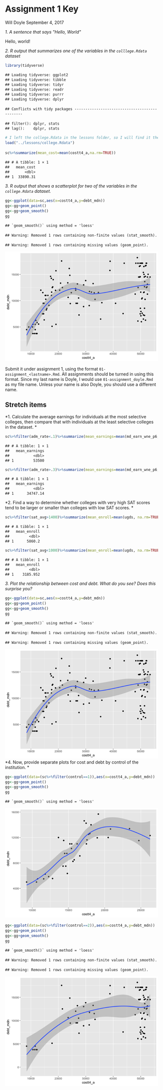Assignment 1 Key
================
Will Doyle
September 4, 2017

*1. A sentence that says "Hello, World"*

Hello, world!

*2. R output that summarizes one of the variables in the `colllege.Rdata` dataset*

``` r
library(tidyverse)
```

    ## Loading tidyverse: ggplot2
    ## Loading tidyverse: tibble
    ## Loading tidyverse: tidyr
    ## Loading tidyverse: readr
    ## Loading tidyverse: purrr
    ## Loading tidyverse: dplyr

    ## Conflicts with tidy packages ----------------------------------------------

    ## filter(): dplyr, stats
    ## lag():    dplyr, stats

``` r
# I left the college.Rdata in the lessons folder, so I will find it there
load("../lessons/college.Rdata")

sc%>%summarize(mean_cost=mean(costt4_a,na.rm=TRUE))
```

    ## # A tibble: 1 × 1
    ##   mean_cost
    ##       <dbl>
    ## 1  33890.31

*3. R output that shows a scatterplot for two of the variables in the `college.Rdata` dataset.*

``` r
gg<-ggplot(data=sc,aes(x=costt4_a,y=debt_mdn))
gg<-gg+geom_point()
gg<-gg+geom_smooth()
gg
```

    ## `geom_smooth()` using method = 'loess'

    ## Warning: Removed 1 rows containing non-finite values (stat_smooth).

    ## Warning: Removed 1 rows containing missing values (geom_point).

![](01-assignment_key_files/figure-markdown_github-ascii_identifiers/unnamed-chunk-2-1.png)

Submit it under assignment 1, using the format `01-assignment_<lastname>.Rmd`. All assignments should be turned in using this format. Since my last name is Doyle, I would use `01-assignment_doyle.Rmd` as my file name. Unless your name is also Doyle, you should use a different name.

Stretch items
-------------

*1. Calculate the average earnings for individuals at the most selective colleges, then compare that with individuals at the least selective colleges in the dataset. *

``` r
sc%>%filter(adm_rate<.1)%>%summarize(mean_earnings=mean(md_earn_wne_p6,na.rm=TRUE))
```

    ## # A tibble: 1 × 1
    ##   mean_earnings
    ##           <dbl>
    ## 1         53500

``` r
sc%>%filter(adm_rate>.3)%>%summarize(mean_earnings=mean(md_earn_wne_p6,na.rm=TRUE))
```

    ## # A tibble: 1 × 1
    ##   mean_earnings
    ##           <dbl>
    ## 1      34747.14

*2. Find a way to determine whether colleges with very high SAT scores tend to be larger or smaller than colleges with low SAT scores. *

``` r
sc%>%filter(sat_avg>1400)%>%summarize(mean_enroll=mean(ugds, na.rm=TRUE))
```

    ## # A tibble: 1 × 1
    ##   mean_enroll
    ##         <dbl>
    ## 1      5860.2

``` r
sc%>%filter(sat_avg<1000)%>%summarize(mean_enroll=mean(ugds, na.rm=TRUE))
```

    ## # A tibble: 1 × 1
    ##   mean_enroll
    ##         <dbl>
    ## 1    3185.952

*3. Plot the relationship between cost and debt. What do you see? Does this surprise you?*

``` r
gg<-ggplot(data=sc,aes(x=costt4_a,y=debt_mdn))
gg<-gg+geom_point()
gg<-gg+geom_smooth()
gg
```

    ## `geom_smooth()` using method = 'loess'

    ## Warning: Removed 1 rows containing non-finite values (stat_smooth).

    ## Warning: Removed 1 rows containing missing values (geom_point).

![](01-assignment_key_files/figure-markdown_github-ascii_identifiers/unnamed-chunk-5-1.png) *4. Now, provide separate plots for cost and debt by control of the institution. *

``` r
gg<-ggplot(data=(sc%>%filter(control==1)),aes(x=costt4_a,y=debt_mdn))
gg<-gg+geom_point()
gg<-gg+geom_smooth()
gg
```

    ## `geom_smooth()` using method = 'loess'

![](01-assignment_key_files/figure-markdown_github-ascii_identifiers/unnamed-chunk-6-1.png)

``` r
gg<-ggplot(data=(sc%>%filter(control==2)),aes(x=costt4_a,y=debt_mdn))
gg<-gg+geom_point()
gg<-gg+geom_smooth()
gg
```

    ## `geom_smooth()` using method = 'loess'

    ## Warning: Removed 1 rows containing non-finite values (stat_smooth).

    ## Warning: Removed 1 rows containing missing values (geom_point).

![](01-assignment_key_files/figure-markdown_github-ascii_identifiers/unnamed-chunk-6-2.png)
